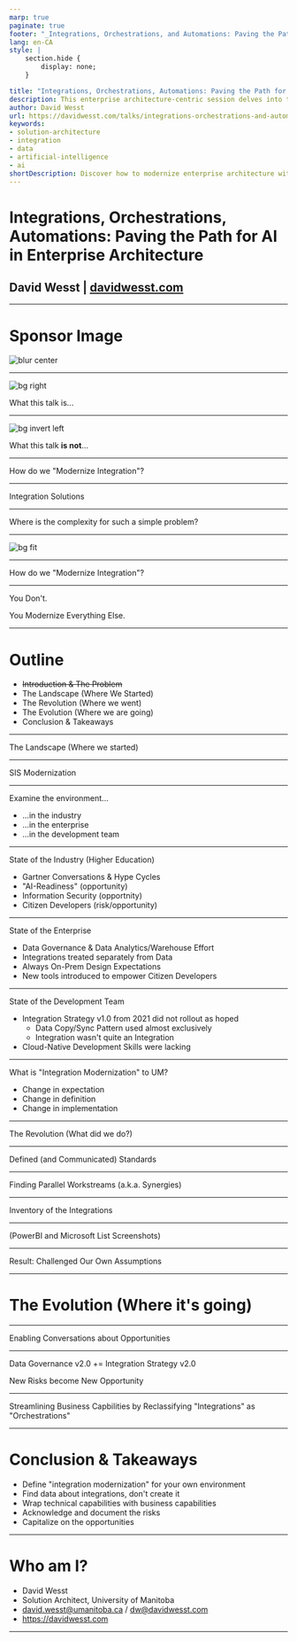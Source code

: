 ```yaml
---
marp: true
paginate: true
footer: "_Integrations, Orchestrations, and Automations: Paving the Path for AI in Enterprise Architecture_"
lang: en-CA
style: |
    section.hide {
        display: none;
    }

title: "Integrations, Orchestrations, Automations: Paving the Path for AI in Enterprise Architecture"
description: This enterprise architecture-centric session delves into the evolving integration landscape within today's market, emphasizing the strategic necessity of distinguishing between integrations, orchestrations, and automations. The presentation argues for the development of a robust foundation that supports data and digital governance, which is critical for managing these three integration types effectively. This foundational strategy not only streamlines current processes but also sets the stage for leveraging Artificial Intelligence technologies. Attendees will explore how to build and implement integration strategies that not only meet current needs but also anticipate future technological advancements and business requirements. The session provides actionable insights into creating a cohesive framework that facilitates both immediate improvements and long-term innovation.
author: David Wesst
url: https://davidwesst.com/talks/integrations-orchestrations-and-automations/
keywords:
- solution-architecture
- integration
- data
- artificial-intelligence
- ai
shortDescription: Discover how to modernize enterprise architecture with a strategic blueprint that integrates AI. Learn the essentials of integration, orchestration, and automation, and establish governance to unlock AI’s potential in your business. Perfect for professionals aiming to upgrade their strategies.
---
```


<!-- 
  [5 min] / 1:00pm
  Start -> 0:00:00
  End -> 0:05:00
-->

# Integrations, Orchestrations, Automations: Paving the Path for AI in Enterprise Architecture

## David Wesst | [davidwesst.com](https://davidwesst.com)

---

<!--
    //class: hide
-->

<style>
img[alt~="center"] {
  display: block;
  margin: 0 auto;
}
</style>

# Sponsor Image

![blur center](https://placehold.co/854x480)

---

![bg right](./images/thumbs-up-emoji.webp)

What this talk is...

<!-- 
- Strategic EA talk
- Governance, Standards, Culture Change, etc...
-->

---

![bg invert left](./images/thumbs-down-emoji.webp)

What this talk **is not**...

<!-- 
- Not Technical Nature
- No Implementations
- No Code
- Recommend the Blazor or Perf Testing Talk for the more technical users in the crowd
-->

---

How do we "Modernize Integration"?

<!--

[5 min]
Start -> 0:05:00
End -> 0:10:00

What is an "Integration"?
- Simple on the surface
- Real Question: How do we solve integration?
- So simple, we've all been solving it for 40+ years at this point

-->

---

Integration Solutions

<!--

Integration Solutions
- Biztalk
- ESB
- WebAPIs
- Point-to-Point

-->

---

Where is the complexity for such a simple problem?

<!--
Where is the complexity in integration?
- Not the 1-to-1 integration
- It's in the n-to-n integrations you need to support
- The chaos of the ecosystem where integrations live
-->

---

![bg fit](./images/funeral-headline.png)

<!--
UM Story for integration
- Quick self-introduction
- Application team focused on integration in 2007, since mainframe funeral Amhdahl
- Starting with ERP Portfolio (SIS, Finance, HR) a popular integration target
- As demand increased, so did our scope
-->

---

How do we "Modernize Integration"?

---

You Don't.

You Modernize Everything Else.

<!-- 
This talk is the journey the UM is on to modernize integration, and give you some ideas on how you can start your own modernization journey too.
-->

---

# Outline

- ~~Introduction & The Problem~~
- The Landscape (Where We Started)
- The Revolution (Where we went)
- The Evolution (Where we are going)
- Conclusion & Takeaways

<!--

- Introduction & The Problem
  - How do you solve integration? 

- The Landscape (Where we started)
  - 2-ish years ago with SIS modernization
  - Goal: How big is this big problem?
  - Environment around Industry 
    - Gartner Hype Cycles, Low-Code Application  
  - Environment around UM
    - Data Goverance and Data Warehouse
    - Competing/Parallel Interests
  - Environment inside UM Integration
    - Point-To-Point, On-Prem Database focused
    - Result was Integraiton Strategy v1.0 (in 2019)
  - Understanding the Problem by Framing It through a modernization lens
    - What does it mean to modernize our integrations?
    - Asked, what is an integration to the UM?
      - Technical staff saw it as point to point
      - Deverse sets of technologies used for the same pattern (JS, Python, Shell, PLSQL)
      - Pattern was mostly data-copy / data-sync
      - Always adding, never reusing
      - Also found an integration definition wasn't necessarily the same
      - On-prem expecations with a SaaS-focused future
    - Asked Gartner, what integration modernization was
      - Story had changed since 2019
      - No more, one platform to rule them all, rather know the platforms you have and the integrations you have
        - Lower bar for success
        - Also focusd on data cataloguing and governance over tools and patterns
  - Takeaway
    - Understand your environment and frame your problem
      - Goal is to know how big is "big"
    - Challenge your own assumptions and verify the "facts", time changes all things
    - Identify opportunities outside of your scope (integration goes beyond project scope ceiling)

- The Revolution (What we did)
  - Defined Communication Modernization Standards 
    - SaaS-Safe Integration and Extension
      - This means, it needs to be SaaS-Ready (business capability)
      - Architecture Exceptions if you can't (not a bad thing)
    - Source Control Standard
    - Scriptable Deployment Standard
    - Customziation is Bad (Principle accepted by business)
  - Re-inventory the integrations (PowerBI & Microsoft List)
    - Define the use case: Integration, Orchestration, Automation, and Reports
    - Define the "human dependent" ones
    - Define the "owner", who shold never be a technologist (IT exec for IT integrations)
      - Understand the business capabilities
    - Calculate "Technical Debt" (Gartner)
  - Challenged our own assumptions
    - Found many new integration, and many old ones that were retired
    - Integrations weren't integrations
    - Found that it was a tangled mess
    - THAT IS NOT A BAD THING
  - Removed integrations by rehoming them to new toolsets owned by functional team
    - Workflows
  - Takeaway
    - Find data, don't create it
    - Challenge all your own assumptions and expect resistance
    - Standardize what you have
    - Define your technical debt
    - Wrap your technology problems in business capabilities and use that vocabulary

- The Revolution (Where is it going?)
  - Used the data to converse about opportunities
    - Data governance v2.0 = Integration Strategy v2.0
    - Product retirement: ODS (genuine concern for Uni, beyond just ERP portfolio)
    - Result was good!
  - Need more data
    - Business process value per integration
    - Data footprint (what data is being used)
  - Takeaway
    - Find data, don't create it
    - Plan to share your findings, expect nay-sayers ,frame it as a living document
    - Reach outside your scope and build bridges with facts, not ideas

  - 


  - Modernization effort ot
  - Orchestration
  - Automation
  - Foundation Rooted in "AI" (i.e. Data and Metadata)
  - Measuring Technical Debt
  - Reliquishment of Control
- Our Reality (Where we are going)
  - Cohesive Framework
  - Governance without Governance
  - Capability, Risk, and Delivery Above All Else
  - Integration Strategy v2.0
- Conclusion, The Solution, and The Takeaway

-->

---

The Landscape (Where we started)

<!--
  [15 min]
  Start -> 0:10:00
  End -> 0:25:00

- The Landscape (Where we started)
  - 2-ish years ago with SIS modernization
    - The problem is what is "integration modernization"?
    - What are the risks and what are the opportunities?
  - Environment around Industry 
    - Gartner Hype Cycles unchanged
    - Gartner recommendation somewhat changed (different perspective)
    - AI-Readiness (opportunity)
    - Security (opportunity)
    - Citizen Developers (risk/opportunity)
  - Environment around UM
    - Data Goverance effort with Data Warehouse (opportunity)
    - Data Catalogue reviewed by executive peers (recommendations, not requirements)
    - Integration expectations assumed "on-prem performance"
  - Environment inside UM Integration
    - Result was Integraiton Strategy v1.0 (in 2021)
    - Point-To-Point, On-Prem focused
      - Resistance to understand other options (i.e. WebAPIs, unless they had to)
    - Data Copy/Sync Pattern 95%
    - Integration wasn't quite an integration
  - What is integration modernization to the UM?
    - Change in definition 
    - Change in implementation
    - Change in expectation
  - Takeaway
    - Understand your environment and frame your problem
      - What is integration modernization to your devs, your executives, to your industry?
    - Result should identify both opportunities and risks that go beyond your project scope
-->

---

SIS Modernization

<!--
- 2ish years ago with SIS modernization, with a phase 3
- Problem: What is "integration modernization" for the SIS?
- What are the risks we face, and opportunities we can leverage?
-->

---

Examine the environment...

* ...in the industry
* ...in the enterprise
* ...in the development team

---

State of the Industry (Higher Education)

* Gartner Conversations & Hype Cycles
* "AI-Readiness" (opportunity)
* Information Security (opportnity)
* Citizen Developers (risk/opportunity)

<!--
Context: Gartner and Assumptions from
Environment around Industry 
  - Gartner Hype Cycles unchanged
  - Gartner recommendation somewhat changed (different perspective)
  - AI-Readiness (opportunity)
  - Security (opportunity)
  - Citizen Developer (Risk)
-->

---

State of the Enterprise

* Data Governance & Data Analytics/Warehouse Effort
* Integrations treated separately from Data
* Always On-Prem Design Expectations
* New tools introduced to empower Citizen Developers

<!-- 
Ellucian Workflow, M365, and interest in LCAP
-->

---

State of the Development Team

* Integration Strategy v1.0 from 2021 did not rollout as hoped
  * Data Copy/Sync Pattern used almost exclusively
  * Integration wasn't quite an Integration
* Cloud-Native Development Skills were lacking

---

What is "Integration Modernization" to UM?

- Change in expectation
- Change in definition
- Change in implementation

<!--
Not a technical change in the list.
-->

---

The Revolution (What did we do?)

<!--
  [15 min]
  Start -> 0:25:00
  End -> 0:40:00

- The Evolution (What we did)
  - Defined Communication Modernization Standards 
    - Customziation is Bad (Principle accepted by business) / Cloud is good
      - Project Pillar
    - SaaS-Safe Integration and Extension
      - This means, it needs to be SaaS-Ready (business capability)
      - Architecture Exceptions if you can't (not a bad thing)
    - Source Control Standard
    - Scriptable Deployment Standard
  - Re-inventory the integrations (PowerBI & Microsoft List)
    - Define the use case: Integration, Orchestration, Automation, and Reports
    - Define the "human dependent" ones
    - Define the "owner", who shold never be a technologist (IT exec for IT integrations)
      - Understand the business capabilities and risks with them
    - Calculate "Technical Debt" (Gartner)
  - Challenged our own assumptions
    - Found many new integration, and many old ones that were retired
    - Integrations weren't integrations
    - Found that it was a tangled mess
    - THAT IS NOT A BAD THING
  - Removed integrations by rehoming them to new toolsets owned by functional team
    - Workflows
  - Takeaway
    - Find data, don't create it
    - Challenge all your own assumptions and expect resistance
    - Standardize what you have
    - Define your technical debt
    - Wrap your technology problems in business capabilities and use that vocabulary
    - Challenge your own assumptions and verify the "facts", time changes all things
-->

---

Defined (and Communicated) Standards

<!--
  - Change in implementation

  - Defined Communication Modernization Standards 
    - Customziation is Bad (Principle accepted by business) / Cloud is good
      - Project Pillar
    - SaaS-Safe Integration and Extension
      - This means, it needs to be SaaS-Ready (business capability)
      - Architecture Exceptions if you can't (not a bad thing)
    - Source Control Standard
    - Scriptable Deployment Standard
-->

---

Finding Parallel Workstreams (a.k.a. Synergies)

<!--
- Change in Definition

- Data Warehouse & Data Governance Synergies
- Review of Integration Strategy v1.0
-->

---

Inventory of the Integrations

<!--
- Change in expectation and definition

- Re-inventory the integrations (PowerBI & Microsoft List)
  - Define the use case: Integration, Orchestration, Automation, and Reports
  - Define the "human dependent" ones
  - Define the "owner", who shold never be a technologist (IT exec for IT integrations)
    - Understand the business capabilities and risks with them
  - Calculate "Technical Debt" (Gartner)
  - Living Document
  - Find Data, Don't Make it
-->
---

(PowerBI and Microsoft List Screenshots)

<!--
Start with what you have
-->

---

Result: Challenged Our Own Assumptions

<!--
  - Challenged our own assumptions
    - Found many new integration, and many old ones that were retired
    - Integrations weren't integrations
    - Found that it was a tangled mess
    - THAT IS NOT A BAD THING
-->

---

# The Evolution (Where it's going)

<!--
  [10 min]
  Start -> 0:40:00
  End -> 0:50:00

- The Evolution (Where is it going?)
  - Used the data to converse about opportunities
    - Data governance v2.0 = Integration Strategy v2.0
    - Product retirement: ODS (genuine concern for Uni, beyond just ERP portfolio)
    - Result was good!
  - Need more data
    - Business process value per integration
    - Data footprint (what data is being used)
  - Takeaway
    - Find data, don't create it
    - Plan to share your findings, expect nay-sayers ,frame it as a living document
    - Reach outside your scope and build bridges with facts, not ideas
-->

---

Enabling Conversations about Opportunities

<!--
Change in expectation
-->

---

Data Governance v2.0 += Integration Strategy v2.0

<!--
Change in definition
-->

New Risks become New Opportunity

<!--
Change in implementation

ODS Retirement
-->

---

Streamlining Business Capbilities by Reclassifying "Integrations" as "Orchestrations"

<!--
Change in implementation

- Capability moved with business team
- New Workflow Tool(s) / LCAP / Power Automate
-->

---

# Conclusion & Takeaways

* Define "integration modernization" for your own environment
* Find data about integrations, don't create it
* Wrap technical capabilities with business capabilities
* Acknowledge and document the risks
* Capitalize on the opportunities

---

# Who am I?

- David Wesst
- Solution Architect, University of Manitoba
- david.wesst@umanitoba.ca / dw@davidwesst.com
- https://davidwesst.com

---
